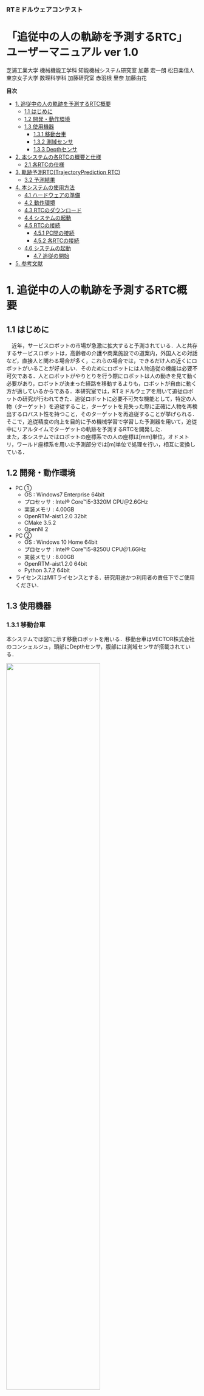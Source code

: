 <h3>RTミドルウェアコンテスト</h3>
<h1>「追従中の人の軌跡を予測するRTC」ユーザーマニュアル ver 1.0  </h1>

芝浦工業大学 機械機能工学科 知能機械システム研究室 加藤 宏一朗 松日楽信人  
東京女子大学 数理科学科 加藤研究室 赤羽根 里奈 加藤由花   

**目次**
- [1. 追従中の人の軌跡を予測するRTC概要](#1-%e8%bf%bd%e5%be%93%e4%b8%ad%e3%81%ae%e4%ba%ba%e3%81%ae%e8%bb%8c%e8%b7%a1%e3%82%92%e4%ba%88%e6%b8%ac%e3%81%99%e3%82%8brtc%e6%a6%82%e8%a6%81)
  - [1.1 はじめに](#11-%e3%81%af%e3%81%98%e3%82%81%e3%81%ab)
  - [1.2 開発・動作環境](#12-%e9%96%8b%e7%99%ba%e3%83%bb%e5%8b%95%e4%bd%9c%e7%92%b0%e5%a2%83)
  - [1.3 使用機器](#13-%e4%bd%bf%e7%94%a8%e6%a9%9f%e5%99%a8)
    - [1.3.1 移動台車](#131-%e7%a7%bb%e5%8b%95%e5%8f%b0%e8%bb%8a)
    - [1.3.2 測域センサ](#132-%e6%b8%ac%e5%9f%9f%e3%82%bb%e3%83%b3%e3%82%b5)
    - [1.3.3 Depthセンサ](#133-depth%e3%82%bb%e3%83%b3%e3%82%b5)
- [2. 本システムの各RTCの概要と仕様](#2-%e6%9c%ac%e3%82%b7%e3%82%b9%e3%83%86%e3%83%a0%e3%81%ae%e5%90%84rtc%e3%81%ae%e6%a6%82%e8%a6%81%e3%81%a8%e4%bb%95%e6%a7%98)
  - [2.1 各RTCの仕様](#21-%e5%90%84rtc%e3%81%ae%e4%bb%95%e6%a7%98)
- [3. 軌跡予測RTC(TrajectoryPrediction RTC)](#3-%e8%bb%8c%e8%b7%a1%e4%ba%88%e6%b8%acrtctrajectoryprediction-rtc)
  - [3.2 予測結果](#32-%e4%ba%88%e6%b8%ac%e7%b5%90%e6%9e%9c)
- [4. 本システムの使用方法](#4-%e6%9c%ac%e3%82%b7%e3%82%b9%e3%83%86%e3%83%a0%e3%81%ae%e4%bd%bf%e7%94%a8%e6%96%b9%e6%b3%95)
  - [4.1 ハードウェアの準備](#41-%e3%83%8f%e3%83%bc%e3%83%89%e3%82%a6%e3%82%a7%e3%82%a2%e3%81%ae%e6%ba%96%e5%82%99)
  - [4.2 動作環境](#42-%e5%8b%95%e4%bd%9c%e7%92%b0%e5%a2%83)
  - [4.3 RTCのダウンロード](#43-rtc%e3%81%ae%e3%83%80%e3%82%a6%e3%83%b3%e3%83%ad%e3%83%bc%e3%83%89)
  - [4.4 システムの起動](#44-%e3%82%b7%e3%82%b9%e3%83%86%e3%83%a0%e3%81%ae%e8%b5%b7%e5%8b%95)
  - [4.5 RTCの接続](#45-rtc%e3%81%ae%e6%8e%a5%e7%b6%9a)
    - [4.5.1 PC間の接続](#451-pc%e9%96%93%e3%81%ae%e6%8e%a5%e7%b6%9a)
    - [4.5.2 各RTCの接続](#452-%e5%90%84rtc%e3%81%ae%e6%8e%a5%e7%b6%9a)
  - [4.6 システムの起動](#46-%e3%82%b7%e3%82%b9%e3%83%86%e3%83%a0%e3%81%ae%e8%b5%b7%e5%8b%95)
    - [4.7 追従の開始](#47-%e8%bf%bd%e5%be%93%e3%81%ae%e9%96%8b%e5%a7%8b)
- [5. 参考文献](#5-%e5%8f%82%e8%80%83%e6%96%87%e7%8c%ae)


<div style="page-break-before:always"></div>


# 1. 追従中の人の軌跡を予測するRTC概要 
## 1.1 はじめに 
　近年，サービスロボットの市場が急激に拡大すると予測されている．人と共存するサービスロボットは，高齢者の介護や商業施設での道案内，外国人との対話など，直接人と関わる場合が多く，これらの場合では，できるだけ人の近くにロボットがいることが好ましい．そのためにロボットには人物追従の機能は必要不可欠である．人とロボットがやりとりを行う際にロボットは人の動きを見て動く必要があり，ロボットが決まった経路を移動するよりも，ロボットが自由に動く方が適しているからである．本研究室では，RTミドルウェアを用いて追従ロボットの研究が行われてきた．追従ロボットに必要不可欠な機能として，特定の人物（ターゲット）を追従すること，ターゲットを見失った際に正確に人物を再検出するロバスト性を持つこと，そのターゲットを再追従することが挙げられる．そこで，追従精度の向上を目的に予め機械学習で学習した予測器を用いて，追従中にリアルタイムでターゲットの軌跡を予測するRTCを開発した．  
また，本システムではロボットの座標系での人の座標は[mm]単位，オドメトリ，ワールド座標系を用いた予測部分では[m]単位で処理を行い，相互に変換している．  

## 1.2 開発・動作環境  
- PC ①
  - OS : Windows7 Enterprise 64bit
  - プロセッサ : Intel® Core™i5-3320M CPU＠2.6GHz
  - 実装メモリ : 4.00GB
  - OpenRTM-aist1.2.0 32bit
  - CMake 3.5.2
  - OpenNI 2
- PC ②
  - OS : Windows 10 Home 64bit
  - プロセッサ : Intel® Core™i5-8250U CPU＠1.6GHz
  - 実装メモリ : 8.00GB
  - OpenRTM-aist1.2.0 64bit
  - Python 3.7.2 64bit
- ライセンスはMITライセンスとする．研究用途かつ利用者の責任下でご使用ください．
 
<div style="page-break-before:always"></div>

## 1.3 使用機器  
### 1.3.1 移動台車  
本システムでは図1に示す移動ロボットを用いる．移動台車はVECTOR株式会社のコンシェルジュ，頭部にDepthセンサ，腹部には測域センサが搭載されている．  
<div align="left"> 
<img src="./Image_for_Manual/concierge.png" width="70%">
</div>

<div style="text-align: left;">
図1-1 移動台車
</div>
<br>

### 1.3.2 測域センサ  
測域センサは北陽電機株式会社のURG-04LX-UG01[1]を用いた．図1-2に外観，表1-1に主な仕様を示す．  

<div align="left">
<img src="./Image_for_Manual/URG.png" width="40%">
</div>  

<div style="text-align: left;">
図1-2 測域センサ
</div>
<br>
<br>
表 1-1 URG-04LX-UG01の主な仕様


|項目|仕様|
|:---:|:---|
|光源|半導体レーザ：λ=785 [nm] ( FDAレーザ安全クラス1 )|
|測距範囲|距離：0.02-5.6[m] <br> 角度：240[°]|
|測距精度|0.06-1[m]：±30[mm], 1-4[m]：距離の3[%]|
|測距分解能|約1[mm]|
|角度分解能|ステップ角：約0.36[°]|
|走査時間|100[ms/scan]|
<br>

### 1.3.3 Depthセンサ  
DepthセンサはASUS社の Xtion Pro LIVEⓇ[2]を用いた．OpenNIを用いて人の骨格情報を取得する．図1-3に外観，表1-2に主な仕様を示す．  

<div align="left">
<img src="./Image_for_Manual/Xtion.png" width="40%">  
</div>

<div style="text-align: left;">
図1-3 Depthセンサ
</div>

<br>
表 1-2 Xtion PRO LIVE の主な使用

|項目|仕様|
|:---:|:---|
|センサー|RGBセンサ，深度センサ，ステレオマイク|
|深度センサ解像度|640×480ドット (VGA) /30fps <br> 320×240ドット (QVGA) /60fps|
|センサ有効範囲|水平58[°]，垂直45[°]，対角70[°]|
|センサ有効距離|0.8m-3.5m|


<div style="page-break-before:always"></div>


# 2. 本システムの各RTCの概要と仕様  
本システムは，"Kinect RTC"，"URG RTC"，"Concierge_Type3_verOLD"，"object_tracking_concierge RTC"，"TrajectoryPrediction RTC"で構成されている．図2-1に本システムのRTC図，表2-1に概要を示す．

<div align="left">
<img src="./Image_for_Manual/RTC.png" width="80%"> 
</div>

<div style="text-align: left;">
図2-1 RTC図
</div>
<br>

<div style="text-align: left;">
表2-1 各RTC概要
</div>


| RTC名                       | 説明 |
|:---:                        |:---:|
|  Kinect                     | xtionから人の座標を取得するRTC |
|  URG                        | 測域センサから値を取得するRTC |
|  Concierge_Type3_verOLD     | 移動台車を動かすRTC |
|  object_tracking_concierge  | センサからの値を受け取り指令を出すRTC |
|  TrajectoryPrediction                 | 今回開発した人の軌跡を予測するRTC |


## 2.1 各RTCの仕様  
 - Kinect RTC  
本RTCは先述したXtion Pro LiveのセンサデータからOpenNIを使用して人の座標を取得し，出力するRTCである．図2-2にRTCを示す．人の部位名のアウトポートから人の座標(x, y, z)を出力する．また，人のid，右手，右ひじ，右肩の情報を文字列にしたデータを user_info から出力している．今回はこのOutportを用いる．  

<div align="left">
<img src="./Image_for_Manual/KinectComp.png" width="40%"> 
</div>

<div style="text-align: left;">
図2-2 Kinect RTC
</div>
<br>

 - URG RTC  
本RTCは，先述したURG-04LXのセンサデータを取得し，出力するRTCである．ロボット周囲の障害物と人の検知に使用する．Xtionの方で何かのエラーで人を見失った際にはURGからの人のデータで追従を行う．  

<div align="left">
<img src="./Image_for_Manual/URGComp.png" width="25%"> 
</div>

<div style="text-align: left;">
図2-3 URG RTC
</div>
<br>

 - Concierge_Type3_verOLD RTC  
本RTCは，object_tracking_concoergeから速度指令を受け取り，移動台車を動かすRTCである．また，Outportからオドメトリ[m]を出力する．  

<div align="left">
<img src="./Image_for_Manual/Concierge_Type3_VerOLDComp.png" width="40%"> 
</div>

<div style="text-align: left;">
図2-4 Concierge_Type3_verOLD RTC
</div>
<br>

 - object_tracking_concierge RTC  
本RTCは，kinect RTC から人の位置情報，URG RTC からRangeデータを受け取り，それらのデータを統合し，人との距離が一定になるように移動台車に速度指令を送る．また，移動台車からオドメトリを受け取り，ワールド座標系の人の座標を計算し，軌跡予測RTCにその座標を出力する．  

<div align="left">
<img src="./Image_for_Manual/object_tracking_conciergeComp.png" width="50%"> 
</div>

<div style="text-align: left;">
図2-5 object_tracking_concierge RTC
</div>
<br>

 - TrajectoryPrediction RTC  
本RTCは今回開発した人の移動軌跡を予測するRTCである． object_tracking_concierge RTCからワールド座標系の人の位置座標を受け取り，それをもとに軌跡の予測をする．詳細は次章にて解説する．  

<div align="left">
<img src="./Image_for_Manual/TrajectoryPredictionComp.png" width="50%"> 
</div>

<div style="text-align: left;">
図2-6 TrajectoryPrediction RTC
</div>
<br>

<div style="page-break-before:always"></div>

# 3. 軌跡予測RTC(TrajectoryPrediction RTC)  
本RTCは今回新規に開発したRTCである．東京女子大学の加藤研究室[3]がSocial-LSTM[4]を用いて予測器を構築した．機械学習した予測器で追従対象者の軌跡を予測して出力する．InportのHumanPointは人の座標を受け取るポートであり，object_tracking_conciergeから追従中の追従対象者の位置座標を受け取る．OutportのPredictionHumanPointは予測した人の座標を出力する．図3-1と表3-1に外観と詳細を示す．今回は学習に用いたデータセットがETH Dataset[5]のため，ワールド座標系の人の座標をもとに予測をする．  

現在の仕様は.txtファイル経由でデータの受け取り，出力を行っている．まずRTCが人の位置座標を受け取り，`TrajectoryPrediction/data/test/crowds/input.txt`に人のデータを書き込む．そのファイルから最新の10フレーム分を用いて予測器にて予測を行い `TrajectoryPrediction/result/SOCIALLSTM/LSTM/test/crowds/file01.txt`に予測した10フレーム分のデータを出力する．    

<div align="left">
<img src="./Image_for_Manual/TrajectoryPredictionComp.png" width="100%"> 
</div>

<div style="text-align: left;">
図3-1 TrajectoryPrediction RTC
</div>
<br>
<br>

表 3-1 TrajectoryPrediction RTCポート  
</div>

|In/Out| Port名 | データ型 | 機能 | データの例 |
|:---: |:---: |:---:    |:---:|  :---:|
|In    |HumanPoint|TimedDoubleSeq|人の座標を受け取る|HumanPoint.data.[0] = 人のx座標  HumanPoint.data.[1] = 人のy座標|
|Out    |PredictionHumanPoint|TimedDoubleSeq|予測した人の座標を出力する|PredictionHumanPoint.data.[2n-1] = 人のx座標 <br> PredictionHumanPoint.data.[2n] = 人のy座標 <br> (1≦n≦5)|  

<div style="page-break-before:always"></div>

## 3.2 予測結果  
今回の予測器を用いて簡単な実験を行ったところ以下のようになった．10フレーム分の人の座標データからその先10フレーム分を予測する．実際に予測をロボットに適応する際は5フレーム分を受け取り，その座標をロボットに追従させる．安全面を考慮して，予測結果が人を見失った座標から大きく離れていた場合はその予測を適応しない．  
イメージは図3-2のようになっている．この処理が1~10フレームの人の座標を更新しながら繰り返されている．また，実験結果は図3-3のようになった．青色のプロットが人の軌跡でオレンジの点が予測された点である．これは11フレーム目のみの値である．  

<div align="left">
<img src="./Image_for_Manual/predictionimage.png" width="60%"> 
</div>

<div style="text-align: left;">
図3-2 軌跡予測のイメージ
</div>
<br>

<div align="left">
<img src="./Image_for_Manual/predictionresult.png" width="50%"> 
</div>
<div style="text-align: left;">
図3-3 軌跡予測結果
</div>
<br>

<div style="page-break-before:always"></div>

# 4. 本システムの使用方法
## 4.1 ハードウェアの準備
本マニュアルでは，本研究室で使用しているロボットの既存の環境を流用するために，開発したRTCの動作環境と異なる環境のPCを使用した．そのためにPCを2台使用している．  
移動ロボット，センサーに接続するPCと開発したRTCを動かすPCとなっている．前者をPC①，後者をPC②とする．  


## 4.2 動作環境
以下に本稿で使用するシステムの動作環境を示す．
 - PC①
   - OS : Windows 7 32bit
   - OpenRTM 1.2.0 32bit
   - OpenNI 2
 - PC②
   - OS : Windows 10 64bit
   - OpenRTM 1.2.0 64bit
   - Python3 64bit

また，PC②のTrjectoryPrediction RTCを動作させるにはpip等で以下のモジュールをインストールする必要がある．ただし留意点として，pytorchはwindows上のPython2系およびPython 32bit版には対応していない．  
- numpy  
- pandas  
- pytorch 1.3.0+cpu  


## 4.3 RTCのダウンロード
GithubからPC①にobject_tracking_concierge，PC②にTrajectoryPredictionをダウンロードする．  
object_tracking_concierge RTCはC++言語で実装されているため，ビルドを行う必要がある．


<div style="page-break-before:always"></div>

## 4.4 システムの起動
- PC①，PC②共通  
Start Naming Service とeclipseを起動する．ワークスペースの選択ではRTCのフォルダがあるワークスペースを選択する．また，2台のPCが同ネットワークに接続されている必要がある．  
<br>

 - PC①  
PC①にURG，Xtion，移動台車を接続する．  
PC①で動作させるRTCはC++で実装されているため，exeファイルから起動させる．  

表4-1 PC①で起動させるRTC一覧  

| RTC名                       | 起動ファイル |
|:---:                        |:---:|
|  Kinect                     | KinectComp.exe|
|  URG                        | URGComp.exe |
|  Concierge_Type3_verOLD     | Concierge_Type3_verOLDComp.exe |
|  object_tracking_concierge  | object_tracking_conciergeComp.exe |
<br>

 - PC②  
TrajectoryPrediction RTCはPython言語で実装されているため，コマンドプロンプトからPythonファイルのあるディレクトリに移動して以下のように実行するか，図4-1のようにファイルを選択して実行する．<br>  
    `Python TrajectoryPrediction.py`  
<br>

<div align="left">
<img src="./Image_for_Manual/TrajectoryPrediction_py.png" width="60%"> 
</div>

<div style="text-align: left;">
図4-1 TrajectoryPrediction.py
</div>
<br>


## 4.5 RTCの接続
### 4.5.1 PC間の接続
PC①またはPC②のEclipseでネームサーバーの追加からもう一方のPCのIPアドレスを入力して接続する．

### 4.5.2 各RTCの接続
4.5.1でネームサーバーを追加したPCで，4.4で起動したRTCをSystem Diagram上にドラッグ&ドロップし，各RTCのポートを図2-1のように接続する．  


## 4.6 システムの起動  
各コンポーネントをアクティベートする．PC①上でPrime Sense USer Tracker ViewerとURG_Dataのウィンドウが起動するのでの表示を図4-1のように表示させる．URG_Dataのウィンドウはobject_tracking_concierge RTC内でウィンドウプロシージャを使用して表示させているのでこのウィンドウが前面にない場合，動作しない．  

<div align="left">
<img src="./Image_for_Manual/display_kinect_and_urg.png" width="100%"> 
</div>

<div style="text-align: left;">
図4-2 表示画面
</div>
<br>

### 4.7 追従の開始
右手より右ひじが上かつ，右ひじより右肩が上のポーズ(図4-2)を認識したタイミングで追従を開始する．追従を終わらせたい場合は再度右手を上げる．今回開発した TrajectoryPrediction RTCは曲がり角，障害物の回避後などで人を見失った場合(Xtion，URGからの人の座標が更新されなくなった場合)に動作する． 

<div align="left">
<img src="./Image_for_Manual/primesense.png" width="50%"> 
</div>

<div style="text-align: left;">
図4-3 追従開始/終了のポーズ
</div>
<br> 

<div style="page-break-before:always"></div>

# 5. 参考文献

 [1] : [URG](https://www.hokuyo-aut.co.jp/search/single.php?serial=17)  

 [2] : [Xtion](https://www.asus.com/jp/3D-Sensor/Xtion_PRO_LIVE/)  

 [3] : [東京女子大学 加藤研究室](https://scrapbox.io/katolab/)  

 [4] : [Social-LSTM](http://openaccess.thecvf.com/content_cvpr_2016/html/Alahi_Social_LSTM_Human_CVPR_2016_paper.html)  

 [5] : Pellegrini, S., Ess, A., Schindler, K. and van Gool, L.:You'll
Never Walk Alone: Modeling Social Behavior for Multi-target
Tracking, Proc. IEEE International Conference on Computer
Vision (ICCV 2009), pp. 261-268(2009).  

<div style="page-break-before:always"></div>

***
連絡先：
芝浦工業大学 機械機能工学科 知能機械システム研究室  
〒135-8548 東京都江東区豊洲3-7-5  
加藤　宏一朗 Koichiro Kato  
E-mail : ab16035@shibaura-it.ac.jp  

東京女子大学 数理科学科 加藤研究室  
〒167-8585 東京都杉並区善福寺2-6-1  
赤羽根 里奈 Rina Akabane  
E-mail : d19m201@cis.twcu.ac.jp  